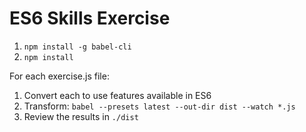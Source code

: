 # ES6 Skills Exercise

1. `npm install -g babel-cli`
2. `npm install`

For each exercise.js file:
1. Convert each to use features available in ES6
1. Transform: `babel --presets latest --out-dir dist --watch *.js`
2. Review the results in `./dist`

